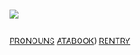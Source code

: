 </br> ![](https://files.catbox.moe/syyhzf.png)

</br> [PRONOUNS](https://en.pronouns.page/@kayyoko)  [ATABOOK](https://kayyoko.atabook.org))  [RENTRY](https://rentry.co/dreamily)
